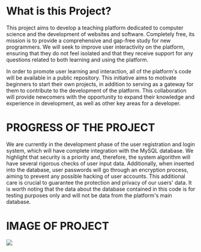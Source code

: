 <h1>What is this Project?</h1>
<p>This project aims to develop a teaching platform dedicated to computer science and the development of websites and software. Completely free, its mission is to provide a comprehensive and gap-free study for new programmers. We will seek to improve user interactivity on the platform, ensuring that they do not feel isolated and that they receive support for any questions related to both learning and using the platform.
</p>
<p>In order to promote user learning and interaction, all of the platform's code will be available in a public repository. This initiative aims to motivate beginners to start their own projects, in addition to serving as a gateway for them to contribute to the development of the platform. This collaboration will provide newcomers with the opportunity to expand their knowledge and experience in development, as well as other key areas for a developer.</p>

<h1>PROGRESS OF THE PROJECT</h1>
<P>We are currently in the development phase of the user registration and login system, which will have complete integration with the MySQL database. We highlight that security is a priority and, therefore, the system algorithm will have several rigorous checks of user input data. Additionally, when inserted into the database, user passwords will go through an encryption process, aiming to prevent any possible hacking of user accounts. This additional care is crucial to guarantee the protection and privacy of our users' data. It is worth noting that the data about the database contained in this code is for testing purposes only and will not be data from the platform's main database.</P>

<h1>IMAGE OF PROJECT</h1>

<img src="https://onedrive.live.com/?cid=007469587C2994E8&id=007469587c2994e8%217768&parId=007469587c2994e8%212504&o=OneUp">
